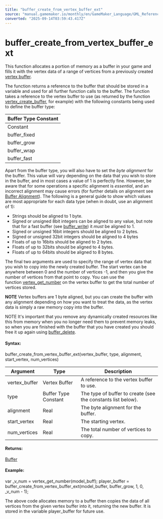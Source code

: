 ```yaml
---
title: "buffer_create_from_vertex_buffer_ext"
source: "manual.gamemaker.io/monthly/en/GameMaker_Language/GML_Reference/Buffers/buffer_create_from_vertex_buffer_ext.htm"
converted: "2025-09-14T03:59:43.417Z"
---
```


# buffer\_create\_from\_vertex\_buffer\_ext

This function allocates a portion of memory as a buffer in your game and fills it with the vertex data of a range of vertices from a previously created [vertex buffer](../Drawing/Primitives/Primitives_And_Vertex_Formats.md).

The function returns a reference to the buffer that should be stored in a variable and used for all further function calls to the buffer. The function takes a reference to the vertex buffer to use (as returned by the function [vertex\_create\_buffer](../Drawing/Primitives/vertex_create_buffer.md), for example) with the following constants being used to define the buffer type:

| Buffer Type Constant |
| --- |
| Constant | Description |
| buffer_fixed | A buffer of a fixed size in bytes. The size is set when the buffer is created and cannot be changed again. |
| buffer_grow | A buffer that will grow dynamically as data is added. You create it with an initial size (which should be an approximation of the size of the data expected to be stored), and then it will expand to accept further data that overflows this initial size. |
| buffer_wrap | A buffer where the data will "wrap". When the data being added reaches the limit of the buffer size, the overwrite will be placed back at the start of the buffer, and further writing will continue from that point. |
| buffer_fast | A special "stripped" buffer that is extremely fast to read/write to. Can only be used with buffer_u8 data types, and must be 1 byte aligned. |

Apart from the buffer type, you will also have to set the _byte alignment_ for the buffer. This value will vary depending on the data that you wish to store in the buffer, and in most cases a value of 1 is perfectly fine. However, be aware that for some operations a specific alignment is _essential_, and an incorrect alignment may cause errors (for further details on alignment see [Buffer Alignment](../../../Additional_Information/Guide_To_Using_Buffers.md)). The following is a general guide to show which values are most appropriate for each data type (when in doubt, use an alignment of 1):

-   Strings should be aligned to 1 byte.
-   Signed or unsigned 8bit integers can be aligned to any value, but note that for a fast buffer (see [buffer\_write](../../../../../../GameMaker_Language/GML_Reference/Buffers/buffer_write.md)) it _must_ be aligned to 1.
-   Signed or unsigned 16bit integers should be aligned to 2 bytes.
-   Signed or unsigned 32bit integers should be aligned to 4 bytes
-   Floats of up to 16bits should be aligned to 2 bytes.
-   Floats of up to 32bits should be aligned to 4 bytes.
-   Floats of up to 64bits should be aligned to 8 bytes.

The final two arguments are used to specify the range of vertex data that you wish to copy into the newly created buffer. The start vertex can be anywhere between 0 and the number of vertices -1, and then you give the number of vertices from that point to copy. You can use the function [vertex\_get\_number](../../../../../../GameMaker_Language/GML_Reference/Drawing/Primitives/vertex_get_number.md) on the vertex buffer to get the total number of vertices stored.

**NOTE** Vertex buffers are 1 byte aligned, but you can create the buffer with any alignment depending on how you want to treat the data, as the vertex data is simply a raw memory copy into the buffer.

NOTE It's important that you remove any dynamically created resources like this from memory when you no longer need them to prevent memory leaks, so when you are finished with the buffer that you have created you should free it up again using [buffer\_delete](buffer_delete.md).

#### Syntax:

buffer\_create\_from\_vertex\_buffer\_ext(vertex\_buffer, type, alignment, start\_vertex, num\_vertices)

| Argument | Type | Description |
| --- | --- | --- |
| vertex_buffer | Vertex Buffer | A reference to the vertex buffer to use. |
| type | Buffer Type Constant | The type of buffer to create (see the constants list below). |
| alignment | Real | The byte alignment for the buffer. |
| start_vertex | Real | The starting vertex. |
| num_vertices | Real | The total number of vertices to copy. |

#### Returns:

[Buffer](buffer_create.md)

#### Example:

var \_v\_num = vertex\_get\_number(model\_buff);
player\_buffer = buffer\_create\_from\_vertex\_buffer\_ext(model\_buffer, buffer\_grow, 1, 0, \_v\_num - 1);

The above code allocates memory to a buffer then copies the data of all vertices from the given vertex buffer into it, returning the new buffer. It is stored in the variable player\_buffer for future use.